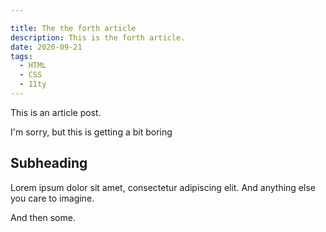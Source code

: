```yaml
---

title: The the forth article
description: This is the forth article.
date: 2020-09-21
tags:
  - HTML
  - CSS
  - 11ty
---
```


This is an article post.

I'm sorry, but this is getting a bit boring


## Subheading

Lorem ipsum dolor sit amet, consectetur adipiscing elit.
And anything else you care to imagine.

And then some.
